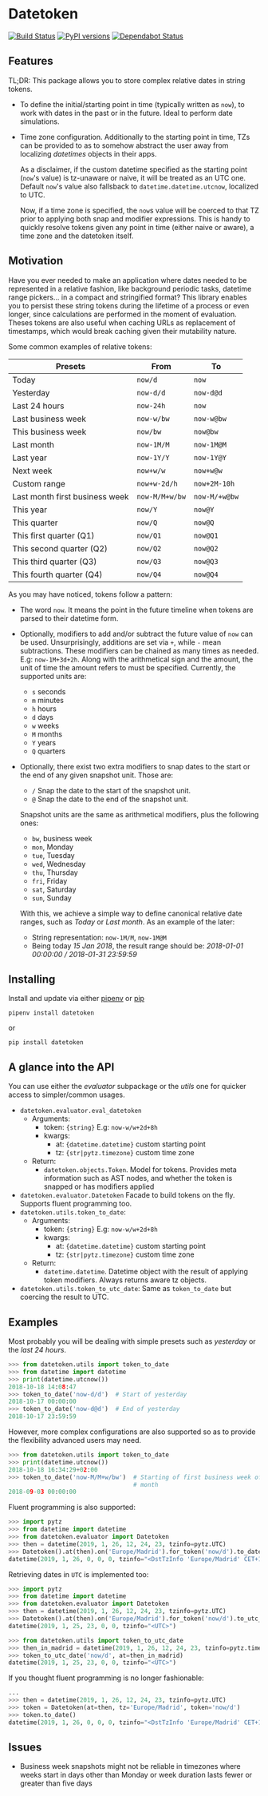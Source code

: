 # Datetoken

[![Build Status](https://travis-ci.org/sonirico/datetoken.py.svg?branch=master&style=flat-square)](https://travis-ci.org/sonirico/datetoken.py)
[![PyPI versions](https://img.shields.io/pypi/v/datetoken?style=flat-square)](https://pypi.org/project/datetoken/)
[![Dependabot Status](https://api.dependabot.com/badges/status?host=github&repo=sonirico/datetoken.py)](https://dependabot.com)

## Features

TL;DR: This package allows you to store complex relative dates in string tokens.

- To define the initial/starting point in time (typically written as `now`), to
  work with dates in the past or in the future. Ideal to perform date
  simulations.
- Time zone configuration. Additionally to the starting point in time, TZs
  can be provided to as to somehow abstract the user away from localizing
  _datetimes_ objects in their apps.

  As a disclaimer, if the custom datetime specified as the starting point
  (`now`'s value) is tz-unaware or naive, it will be treated as an UTC one. 
  Default `now`'s value also fallsback to `datetime.datetime.utcnow`, localized
  to UTC.

  Now, if a time zone is specified, the `now`s value will be coerced to that
  TZ prior to applying both snap and modifier expressions. This is handy
  to quickly resolve tokens given any point in time (either naive or aware), a
  time zone and the datetoken itself.


## Motivation

Have you ever needed to make an application where dates needed to be
represented in a relative fashion, like background periodic
tasks, datetime range pickers... in a compact and stringified format? This
library enables you to persist these string tokens during the lifetime of a
process or even longer, since calculations are performed in the moment of
evaluation. Theses tokens are also useful when caching URLs as replacement
of timestamps, which would break caching given their mutability nature.

Some common examples of relative tokens:

| Presets                        | From           | To            |
| ------------------------------ | -------------- | ------------- |
| Today                          | `now/d`        | `now`         |
| Yesterday                      | `now-d/d`      | `now-d@d`     |
| Last 24 hours                  | `now-24h`      | `now`         |
| Last business week             | `now-w/bw`     | `now-w@bw`    |
| This business week             | `now/bw`       | `now@bw`      |
| Last month                     | `now-1M/M`     | `now-1M@M`    |
| Last year                      | `now-1Y/Y`     | `now-1Y@Y`    |
| Next week                      | `now+w/w`      | `now+w@w`     |
| Custom range                   | `now+w-2d/h`   | `now+2M-10h`  |
| Last month first business week | `now-M/M+w/bw` | `now-M/+w@bw` |
| This year                      | `now/Y`        | `now@Y`       |
| This quarter                   | `now/Q`        | `now@Q`       |
| This first quarter  (Q1)       | `now/Q1`       | `now@Q1`      |
| This second quarter (Q2)       | `now/Q2`       | `now@Q2`      |
| This third quarter  (Q3)       | `now/Q3`       | `now@Q3`      |
| This fourth quarter (Q4)       | `now/Q4`       | `now@Q4`      |

As you may have noticed, tokens follow a pattern:

- The word `now`. It means the point in the future timeline when tokens are
  parsed to their datetime form.
- Optionally, modifiers to add and/or subtract the future value of `now` can
  be used. Unsurprisingly, additions are set via `+`, while `-` mean
  subtractions. These modifiers can be chained as many times as needed.
  E.g: `now-1M+3d+2h`. Along with the arithmetical sign and the amount, the
  unit of time the amount refers to must be specified. Currently, the supported
  units are:
  - `s` seconds
  - `m` minutes
  - `h` hours
  - `d` days
  - `w` weeks
  - `M` months
  - `Y` years
  - `Q` quarters
- Optionally, there exist two extra modifiers to snap dates to the start or the
  end of any given snapshot unit. Those are:
  - `/` Snap the date to the start of the snapshot unit.
  - `@` Snap the date to the end of the snapshot unit.

  Snapshot units are the same as arithmetical modifiers, plus the following
  ones:
  - `bw`, business week
  - `mon`, Monday
  - `tue`, Tuesday
  - `wed`, Wednesday
  - `thu`, Thursday
  - `fri`, Friday
  - `sat`, Saturday
  - `sun`, Sunday

  With this, we achieve a simple way to define canonical relative date ranges,
  such as _Today_ or _Last month_. As an example of the later:

  - String representation: `now-1M/M`, `now-1M@M`
  - Being today _15 Jan 2018_, the result range should be:
    _2018-01-01 00:00:00 / 2018-01-31 23:59:59_


## Installing

Install and update via either [pipenv](https://pipenv.readthedocs.io/en/latest/)
or [pip](https://pip.pypa.io/en/stable/quickstart/)

```shell
pipenv install datetoken
```

or

```shell
pip install datetoken
```

## A glance into the API

You can use either the _evaluator_ subpackage or the _utils_ one for quicker
access to simpler/common usages.

- `datetoken.evaluator.eval_datetoken`
    - Arguments:
        - token: `{string}` E.g: `now-w/w+2d+8h`
        - kwargs:
            - at: `{datetime.datetime}` custom starting point
            - tz: `{str|pytz.timezone}` custom time zone
    - Return:
        - `datetoken.objects.Token`. Model for tokens. Provides meta information
        such as AST nodes, and whether the token is snapped or has modifiers
        applied
- `datetoken.evaluator.Datetoken` Facade to build tokens on the fly. Supports
   fluent programming too.
- `datetoken.utils.token_to_date`: 
    - Arguments:
        - token: `{string}` E.g: `now-w/w+2d+8h`
        - kwargs:
            - at: `{datetime.datetime}` custom starting point
            - tz: `{str|pytz.timezone}` custom time zone
    - Return:
        - `datetime.datetime`. Datetime object with the result of applying
        token modifiers. Always returns aware tz objects.
- `datetoken.utils.token_to_utc_date`: Same as `token_to_date` but coercing
    the result to UTC.


## Examples

Most probably you will be dealing with simple presets such as _yesterday_ or
the _last 24 hours_.

```python
>>> from datetoken.utils import token_to_date
>>> from datetime import datetime
>>> print(datetime.utcnow())
2018-10-18 14:08:47
>>> token_to_date('now-d/d')  # Start of yesterday
2018-10-17 00:00:00
>>> token_to_date('now-d@d')  # End of yesterday
2018-10-17 23:59:59
```

However, more complex configurations are also supported so as to
provide the flexibility advanced users may need.

```python
>>> from datetoken.utils import token_to_date
>>> print(datetime.utcnow())
2018-10-18 16:34:29+02:00
>>> token_to_date('now-M/M+w/bw')  # Starting of first business week of previous
                                   # month
2018-09-03 00:00:00
```

Fluent programming is also supported:

```python
>>> import pytz
>>> from datetime import datetime
>>> from datetoken.evaluator import Datetoken
>>> then = datetime(2019, 1, 26, 12, 24, 23, tzinfo=pytz.UTC)
>>> Datetoken().at(then).on('Europe/Madrid').for_token('now/d').to_date()
datetime(2019, 1, 26, 0, 0, 0, tzinfo="<DstTzInfo 'Europe/Madrid' CET+1:00:00 STD>")
```

Retrieving dates in `UTC` is implemented too:

```python
>>> import pytz
>>> from datetime import datetime
>>> from datetoken.evaluator import Datetoken
>>> then = datetime(2019, 1, 26, 12, 24, 23, tzinfo=pytz.UTC)
>>> Datetoken().at(then).on('Europe/Madrid').for_token('now/d').to_utc_date()
datetime(2019, 1, 25, 23, 0, 0, tzinfo="<UTC>")

>>> from datetoken.utils import token_to_utc_date
>>> then_in_madrid = datetime(2019, 1, 26, 12, 24, 23, tzinfo=pytz.timezone('Europe/Madrid'))
>>> token_to_utc_date('now/d', at=then_in_madrid)
datetime(2019, 1, 25, 23, 0, 0, tzinfo="<UTC>")
```

If you thought fluent programming is no longer fashionable:

```python
...
>>> then = datetime(2019, 1, 26, 12, 24, 23, tzinfo=pytz.UTC)
>>> token = Datetoken(at=then, tz='Europe/Madrid', token='now/d')
>>> token.to_date()
datetime(2019, 1, 26, 0, 0, 0, tzinfo="<DstTzInfo 'Europe/Madrid' CET+1:00:00 STD>")
```


## Issues

- Business week snapshots might not be reliable in timezones where weeks
  start in days other than Monday or week duration lasts fewer or greater than
  five days

